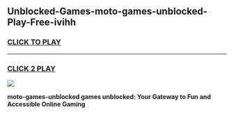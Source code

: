 
## Unblocked-Games-moto-games-unblocked-Play-Free-ivihh
<h3>
<a href="https://premium76.site?title=moto-games-unblocked&ref=19M">CLICK TO PLAY</a></h3>
<hr>

<h3>
<a href="https://premium76.site?title=moto-games-unblocked&ref=19M">CLICK 2 PLAY</a>
  
</h3>

<a href="https://premium76.site?title=moto-games-unblocked&ref=19M"><img src="https://clearcache.store/games.png"></a>


**moto-games-unblocked games unblocked: Your Gateway to Fun and Accessible Online Gaming**
